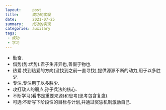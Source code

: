 ```yaml
---
layout:     post
title:      成功的实现
date:       2021-07-25
summary:    成功的实现
categories: auxilary
tags:
 - 成功
 - 学习
---
```


+ 勤奋.
+ 借势(势:优势).君子生非异也,善假于物也.
+ 热爱.找到热爱的方向(没找到之前一直寻找),提供源源不断的动力,用于以多胜少.
+ 专注.专注用于以多胜少.
+ 攻打敌人的弱点.孙子兵法的核心.
+ 不断学习(看书是重要来源)和思考(思考包含复盘).
+ 可选:不断写下阶段性的目标与计划,并通过奖惩机制激励自己.
